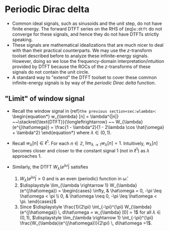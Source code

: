 # Periodic Dirac delta

* Common ideal signals, such as sinusoids and the unit step, do not
  have finite energy. The forward DTFT series on the RHS of
  {eq}`e:dtft` do not converge for these signals, and hence they do not
  have DTFTs strictly speaking.
* These signals are mathematical idealizations that are much nicer to
  deal with than their practical counterparts. We may use the
  $z$-transform toolset described before to analyze these
  infinite-energy signals. However, doing so we lose the
  frequency-domain interpretation/intuition provided by DTFT because
  the ROCs of the $z$-transforms of these signals do not contain the
  unit circle.
* A standard way to "extend" the DTFT toolset to cover these common
  infinite-energy signals is by way of the *periodic Dirac delta*
  function.

## "Limit" of window signal
* Recall the window signal in {ref}`the previous
section<sec:wlambda>`:
  \begin{equation*}
  w_{\lambda} [n] = \lambda^{|n|} 
  ~~\stackrel{\text{DTFT}}{\longleftrightarrow} ~~
  W_{\lambda}(e^{j\hat\omega})
  = \frac{1 - \lambda^2}{1 - 2\lambda \cos \hat{\omega} + \lambda^2}
  \end{equation*}
  where $\lambda \in (0,1)$.

* Recall $w_{\lambda} [n] \in \ell^1$. For each $n \in \mathbb{Z}$,
  $\lim_{\lambda \rightarrow 1} w_{\lambda} [n] = 1$. 
  Intuitively, $w_{\lambda} [n]$ becomes closer
  and closer to the constant signal $1$ (not in $\ell^1$) as 
  $\lambda$ approaches $1$.

* Similarly, the DTFT $W_{\lambda}(e^{j\hat\omega})$ satisfies
  1. $W_{\lambda}(e^{j\hat\omega}) > 0$ and is an even (periodic)
     function in $\hat\omega$.
  2. $\displaystyle \lim_{\lambda \rightarrow 1}
  W_{\lambda}(e^{j\hat\omega}) = \begin{cases}
  \infty, & \hat\omega = 0, -\pi \leq \hat\omega < \pi \\
  0, & \hat\omega \neq 0, -\pi \leq \hat\omega < \pi.
  \end{cases}$
  3. Since $\displaystyle \frac{1}{2\pi} \int_{-\pi}^{\pi} W_{\lambda}(e^{j\hat\omega})
     \, d\hat\omega =  w_{\lambda} [0] = 1$ for all $\lambda \in (0,1)$, 
     $\displaystyle \lim_{\lambda \rightarrow 1} \int_{-\pi}^{\pi} 
     \frac{W_{\lambda}(e^{j\hat\omega})}{2\pi} \, d\hat\omega =1$.
